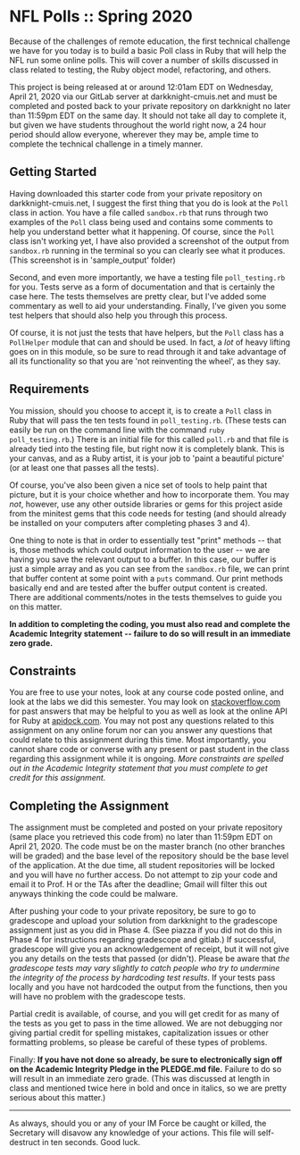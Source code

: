 NFL Polls :: Spring 2020
===
Because of the challenges of remote education, the first technical challenge we have for you today is to build a basic Poll class in Ruby that will help the NFL run some online polls.  This will cover a number of skills discussed in class related to testing, the Ruby object model, refactoring, and others.

This project is being released at or around 12:01am EDT on Wednesday, April 21, 2020 via our GitLab server at darkknight-cmuis.net and must be completed and posted back to your private repository on darkknight no later than 11:59pm EDT on the same day.  It should not take all day to complete it, but given we have students throughout the world right now, a 24 hour period should allow everyone, wherever they may be, ample time to complete the technical challenge in a timely manner.

Getting Started
---
Having downloaded this starter code from your private repository on darkknight-cmuis.net, I suggest the first thing that you do is look at the `Poll` class in action.  You have a file called `sandbox.rb` that runs through two examples of the `Poll` class being used and contains some comments to help you understand better what it happening.  Of course, since the `Poll` class isn't working yet, I have also provided a screenshot of the output from `sandbox.rb` running in the terminal so you can clearly see what it produces. (This screenshot is in 'sample_output' folder)

Second, and even more importantly, we have a testing file `poll_testing.rb` for you.  Tests serve as a form of documentation and that is certainly the case here.  The tests themselves are pretty clear, but I've added some commentary as well to aid your understanding.  Finally, I've given you some test helpers that should also help you through this process.

Of course, it is not just the tests that have helpers, but the `Poll` class has a `PollHelper` module that can and should be used.  In fact, a _lot_ of heavy lifting goes on in this module, so be sure to read through it and take advantage of all its functionality so that you are 'not reinventing the wheel', as they say. 


Requirements
---
You mission, should you choose to accept it, is to create a `Poll` class in Ruby that will pass the ten tests found in `poll_testing.rb`. (These tests can easily be run on the command line with the command `ruby poll_testing.rb`.)  There is an initial file for this called `poll.rb` and that file is already tied into the testing file, but right now it is completely blank.  This is your canvas, and as a Ruby artist, it is your job to 'paint a beautiful picture' (or at least one that passes all the tests).  

Of course, you've also been given a nice set of tools to help paint that picture, but it is your choice whether and how to incorporate them.  You may _not_, however, use any other outside libraries or gems for this project aside from the minitest gems that this code needs for testing (and should already be installed on your computers after completing phases 3 and 4).

One thing to note is that in order to essentially test "print" methods -- that is, those methods which could output information to the user -- we are having you save the relevant output to a buffer.  In this case, our buffer is just a simple array and as you can see from the `sandbox.rb` file, we can print that buffer content at some point with a `puts` command.  Our print methods basically end and are tested after the buffer output content is created.  There are additional comments/notes in the tests themselves to guide you on this matter.

**In addition to completing the coding, you must also read and complete the Academic Integrity statement -- failure to do so will result in an immediate zero grade.**


Constraints
---
You are free to use your notes, look at any course code posted online, and look at the labs we did this semester.  You may look on [stackoverflow.com](https://stackoverflow.com) for past answers that may be helpful to you as well as look at the online API for Ruby at [apidock.com](https://apidock.com).  You may not post any questions related to this assignment on any online forum nor can you answer any questions that could relate to this assignment during this time.  Most importantly, you cannot share code or converse with any present or past student in the class regarding this assignment while it is ongoing.  _More constraints are spelled out in the Academic Integrity statement that you must complete to get credit for this assignment._


Completing the Assignment
---
The assignment must be completed and posted on your private repository (same place you retrieved this code from) no later than 11:59pm EDT on April 21, 2020.  The code must be on the master branch (no other branches will be graded) and the base level of the repository should be the base level of the application.  At the due time, all student repositories will be locked and you will have no further access. Do not attempt to zip your code and email it to Prof. H or the TAs after the deadline; Gmail will filter this out anyways thinking the code could be malware.

After pushing your code to your private repository, be sure to go to gradescope and upload your solution from darkknight to the gradescope assignment just as you did in Phase 4. (See piazza if you did not do this in Phase 4 for instructions regarding gradescope and gitlab.)  If successful, gradescope will give you an acknowledgement of receipt, but it will not give you any details on the tests that passed (or didn't).  Please be aware that _the gradescope tests may vary slightly to catch people who try to undermine the integrity of the process by hardcoding test results_. If your tests pass locally and you have not hardcoded the output from the functions, then you will have no problem with the gradescope tests.

Partial credit is available, of course, and you will get credit for as many of the tests as you get to pass in the time allowed.  We are not debugging nor giving partial credit for spelling mistakes, capitalization issues or other formatting problems, so please be careful of these types of problems.

Finally: **If you have not done so already, be sure to electronically sign off on the Academic Integrity Pledge in the PLEDGE.md file.** Failure to do so will result in an immediate zero grade. (This was discussed at length in class and mentioned twice here in bold and once in italics, so we are pretty serious about this matter.)

---
As always, should you or any of your IM Force be caught or killed, the Secretary will disavow any knowledge of your actions. This file will self-destruct in ten seconds. Good luck.